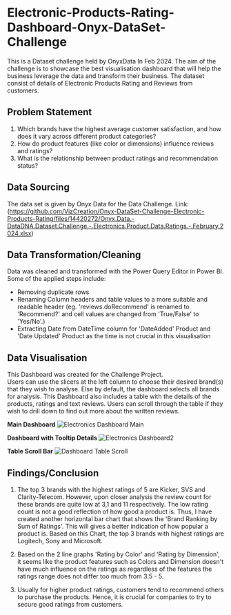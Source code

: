 # Electronic-Products-Rating-Dashboard-Onyx-DataSet-Challenge
This is a Dataset challenge held by OnyxData In Feb 2024. The aim of the challenge is to showcase the best visualisation dashboard that will help the business leverage the data and transform their business. The dataset consist of details of Electronic Products Rating and Reviews from customers.

## Problem Statement
1. Which brands have the highest average customer satisfaction, and how does it vary across different product categories?
2. How do product features (like color or dimensions) influence reviews and ratings?
3. What is the relationship between product ratings and recommendation status?

## Data Sourcing
The data set is given by Onyx Data for the Data Challenge.
Link: (https://github.com/VizCreation/Onyx-DataSet-Challenge-Electronic-Products-Rating/files/14420272/Onyx.Data.-DataDNA.Dataset.Challenge.-.Electronics.Product.Data.Ratings.-.February.2024.xlsx)


## Data Transformation/Cleaning
Data was cleaned and transformed with the Power Query Editor in Power BI. Some of the applied steps include:
* Removing duplicate rows
* Renaming Column headers and table values to a more suitable and readable header (eg. 'reviews.doRecommend' is renamed to 'Recommend?' and cell values are changed from 'True/False' to 'Yes/No'.)
* Extracting Date from DateTime column for 'DateAdded' Product and 'Date Updated' Product as the time is not crucial in this visualisation

## Data Visualisation

This Dashboard was created for the Challenge Project. <br>
Users can use the slicers at the left column to choose their desired brand(s) that they wish to analyse. Else by default, the dashboard selects all brands for analysis. This Dashboard also includes a table with the details of the products, ratings and text reviews. Users can scroll through the table if they wish to drill down to find out more about the written reviews.


**Main Dashboard**
![Electronics Dashboard Main](https://github.com/VizCreation/Onyx-DataSet-Challenge-Electronic-Products-Rating/assets/157504708/b6ecd747-bb65-4d96-a830-02f8dea414f7)

**Dashboard with Tooltip Details**
![Electronics Dashboard2](https://github.com/VizCreation/Onyx-DataSet-Challenge-Electronic-Products-Rating/assets/157504708/9b67517d-28d1-4b1a-85b1-d5d93f019845)

**Table Scroll Bar**
![Dashboard Table Scroll](https://github.com/VizCreation/Onyx-DataSet-Challenge-Electronic-Products-Rating/assets/157504708/a7c6fe09-4446-44c3-bef7-e5188c023e4e)


## Findings/Conclusion
1. The top 3 brands with the highest ratings of 5 are Kicker, SVS and Clarity-Telecom. However, upon closer analysis the review count for these brands are quite low at 3,1 and 11 respectively. The low rating count is not a good reflection of how good a product is. Thus, I have created another horizontal bar chart that shows the 'Brand Ranking by Sum of Ratings'. This will gives a better indication of how popular a product is. Based on this Chart, the top 3 brands with highest ratings are Logitech, Sony and Microsoft.
    
2. Based on the 2 line graphs 'Rating by Color' and 'Rating by Dimension', it seems like the product features such as Colors and Dimension doesn't have much influence on the ratings as regardless of the features the ratings range does not differ too much from 3.5 - 5.
     
3. Usually for higher product ratings, customers tend to recommend others to purchase the products. Hence, it is crucial for companies to try to secure good ratings from customers.
